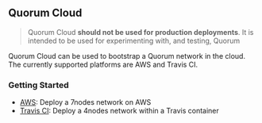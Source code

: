 ## Quorum Cloud
> Quorum Cloud **should not be used for production deployments**.  It is intended to be used for experimenting with, and testing, Quorum

Quorum Cloud can be used to bootstrap a Quorum network in the cloud.  The currently supported platforms are AWS and Travis CI.

### Getting Started
* [AWS](aws/README.md): Deploy a 7nodes network on AWS
* [Travis CI](travis/README.md): Deploy a 4nodes network within a Travis container 
